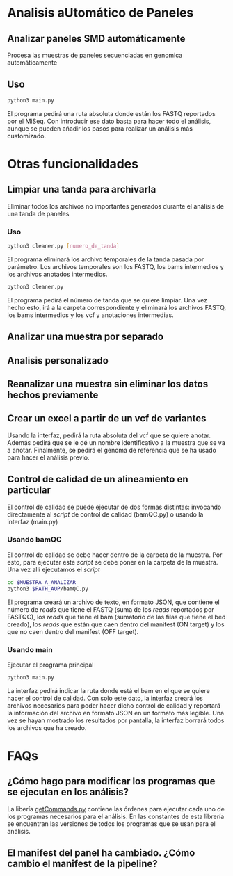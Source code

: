 # Analisis aUtom&aacute;tico de Paneles
## Analizar paneles SMD autom&aacute;ticamente

Procesa las muestras de paneles secuenciadas en genomica autom&aacute;ticamente

## Uso

```bash
python3 main.py
```
El programa pedir&aacute; una ruta absoluta donde est&aacute;n los FASTQ reportados por el MiSeq. Con introducir ese dato basta para hacer todo el an&aacute;lisis, aunque se pueden a&ntilde;adir los pasos para realizar un an&aacute;lisis m&aacute;s customizado.

# Otras funcionalidades
## Limpiar una tanda para archivarla

Eliminar todos los archivos no importantes generados durante el an&aacute;lisis de una tanda de paneles

### Uso

```bash
python3 cleaner.py [numero_de_tanda]
```

El programa eliminar&aacute; los archivo temporales de la tanda pasada por par&aacute;metro. Los archivos temporales son los FASTQ, los bams intermedios y los archivos anotados intermedios.

```bash
python3 cleaner.py
```

El programa pedir&aacute; el n&uacute;mero de tanda que se quiere limpiar. Una vez hecho esto, ir&aacute; a la carpeta correspondiente y eliminar&aacute; los archivos FASTQ, los bams intermedios y los vcf y anotaciones intermedias.

## Analizar una muestra por separado
## Analisis personalizado
## Reanalizar una muestra sin eliminar los datos hechos previamente

## Crear un excel a partir de un vcf de variantes

Usando la interfaz, pedir&aacute; la ruta absoluta del vcf que se quiere anotar. Adem&aacute;s pedir&aacute; que se le d&eacute; un nombre identificativo a la muestra que se va a anotar. Finalmente, se pedir&aacute; el genoma de referencia que se ha usado para hacer el an&aacute;lisis previo.

## Control de calidad de un alineamiento en particular

El control de calidad se puede ejecutar de dos formas distintas: invocando directamente al *script* de control de calidad (bamQC.py) o usando la interfaz (main.py)

### Usando bamQC

El control de calidad se debe hacer dentro de la carpeta de la muestra. Por esto, para ejecutar este *script* se debe poner en la carpeta de la muestra. Una vez all&iacute; ejecutamos el *script*

```bash
cd $MUESTRA_A_ANALIZAR
python3 $PATH_AUP/bamQC.py
```

El programa crear&aacute; un archivo de texto, en formato JSON, que contiene el n&uacute;mero de *reads* que tiene el FASTQ (suma de los *reads* reportados por FASTQC), los *reads* que tiene el bam (sumatorio de las filas que tiene el bed creado), los *reads* que est&aacute;n que caen dentro del manifest (ON target) y los que no caen dentro del manifest (OFF target).

### Usando main

Ejecutar el programa principal

```bash
python3 main.py
```

La interfaz pedir&aacute; indicar la ruta donde est&aacute; el bam en el que se quiere hacer el control de calidad. Con solo este dato, la interfaz crear&aacute; los archivos necesarios para poder hacer dicho control de calidad y reportar&aacute; la informaci&oacute;n del archivo en formato JSON en un formato m&aacute;s legible. Una vez se hayan mostrado los resultados por pantalla, la interfaz borrar&aacute; todos los archivos que ha creado.

# FAQs

## &iquest;C&oacute;mo hago para modificar los programas que se ejecutan en los an&aacute;lisis?

La liber&iacute;a [getCommands.py](../master/getCommands.py) contiene las &oacute;rdenes para ejecutar cada uno de los programas necesarios para el an&aacute;lisis. En las constantes de esta librer&iacute;a se encuentran las versiones de todos los programas que se usan para el an&aacute;lisis.


## El manifest del panel ha cambiado. &iquest;C&oacute;mo cambio el manifest de la pipeline?
